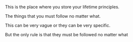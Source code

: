 This is the place where you store your lifetime principles.

The things that you must follow no matter what.

This can be very vague or they can be very specific.

But the only rule is that they must be followed no matter what
